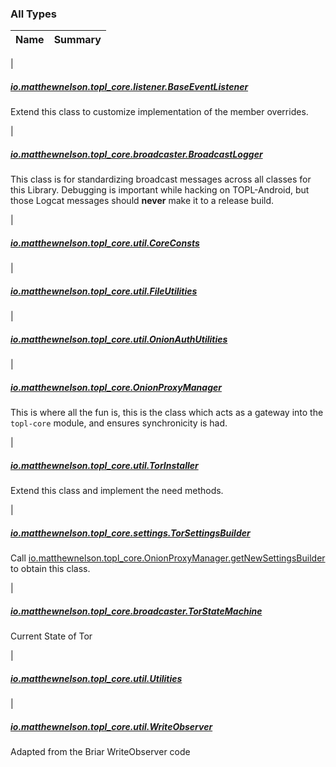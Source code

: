

### All Types

| Name | Summary |
|---|---|
|

##### [io.matthewnelson.topl_core.listener.BaseEventListener](../io.matthewnelson.topl_core.listener/-base-event-listener/index.md)

Extend this class to customize implementation of the member overrides.


|

##### [io.matthewnelson.topl_core.broadcaster.BroadcastLogger](../io.matthewnelson.topl_core.broadcaster/-broadcast-logger/index.md)

This class is for standardizing broadcast messages across all classes for this Library.
Debugging is important while hacking on TOPL-Android, but those Logcat messages
should **never** make it to a release build.


|

##### [io.matthewnelson.topl_core.util.CoreConsts](../io.matthewnelson.topl_core.util/-core-consts/index.md)


|

##### [io.matthewnelson.topl_core.util.FileUtilities](../io.matthewnelson.topl_core.util/-file-utilities/index.md)


|

##### [io.matthewnelson.topl_core.util.OnionAuthUtilities](../io.matthewnelson.topl_core.util/-onion-auth-utilities/index.md)


|

##### [io.matthewnelson.topl_core.OnionProxyManager](../io.matthewnelson.topl_core/-onion-proxy-manager/index.md)

This is where all the fun is, this is the class which acts as a gateway into the `topl-core`
module, and ensures synchronicity is had.


|

##### [io.matthewnelson.topl_core.util.TorInstaller](../io.matthewnelson.topl_core.util/-tor-installer/index.md)

Extend this class and implement the need methods.


|

##### [io.matthewnelson.topl_core.settings.TorSettingsBuilder](../io.matthewnelson.topl_core.settings/-tor-settings-builder/index.md)

Call [io.matthewnelson.topl_core.OnionProxyManager.getNewSettingsBuilder](../io.matthewnelson.topl_core/-onion-proxy-manager/get-new-settings-builder.md) to obtain
this class.


|

##### [io.matthewnelson.topl_core.broadcaster.TorStateMachine](../io.matthewnelson.topl_core.broadcaster/-tor-state-machine/index.md)

Current State of Tor


|

##### [io.matthewnelson.topl_core.util.Utilities](../io.matthewnelson.topl_core.util/-utilities/index.md)


|

##### [io.matthewnelson.topl_core.util.WriteObserver](../io.matthewnelson.topl_core.util/-write-observer/index.md)

Adapted from the Briar WriteObserver code


